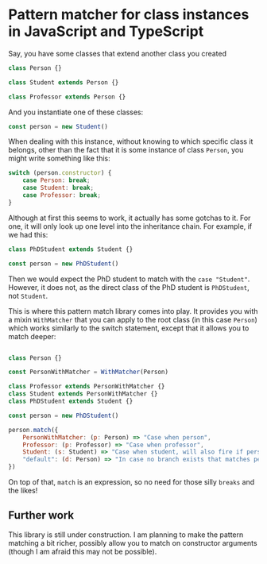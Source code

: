 # Pattern matcher for class instances in JavaScript and TypeScript

Say, you have some classes that extend another class you created
```javascript
class Person {}

class Student extends Person {}

class Professor extends Person {}
```

And you instantiate one of these classes:
```javascript
const person = new Student()
```

When dealing with this instance,
without knowing to which specific class it belongs,
other than the fact that it is some instance of class `Person`,
you might write something like this:
```javascript
switch (person.constructor) {
    case Person: break;
    case Student: break;
    case Professor: break;
}
```

Although at first this seems to work, it actually has some gotchas to it.
For one, it will only look up one level into the inheritance chain.
For example, if we had this:
```javascript
class PhDStudent extends Student {}

const person = new PhDStudent()
```
Then we would expect the PhD student to match with the `case "Student"`.
However, it does not, as the direct class of the PhD student is `PhDStudent`,
not `Student`.

This is where this pattern match library comes into play.
It provides you with a mixin `WithMatcher` that you can apply to the root class
(in this case `Person`)
which works similarly to the switch statement, except that it allows you to
match deeper:
```javascript

class Person {}

const PersonWithMatcher = WithMatcher(Person)

class Professor extends PersonWithMatcher {}
class Student extends PersonWithMatcher {}
class PhDStudent extends Student {}

const person = new PhDStudent()

person.match({
    PersonWithMatcher: (p: Person) => "Case when person",
    Professor: (p: Professor) => "Case when professor",
    Student: (s: Student) => "Case when student, will also fire if person is a PhD student",
    "default": (d: Person) => "In case no branch exists that matches person"
})
```
On top of that, `match` is an expression, so no need for those silly `breaks` and the likes!

## Further work

This library is still under construction.
I am planning to make the pattern matching a bit richer,
possibly allow you to match on constructor arguments
(though I am afraid this may not be possible).